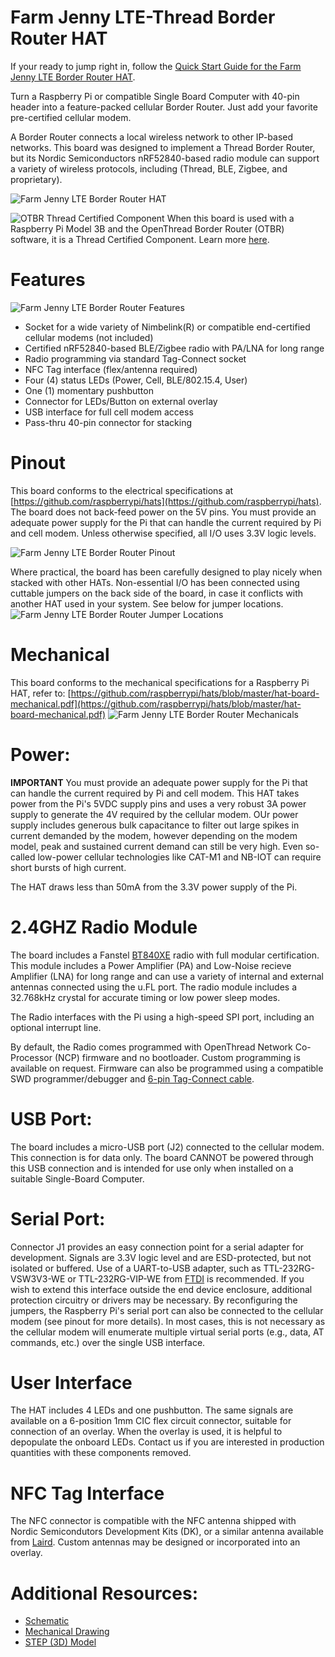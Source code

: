 # Farm Jenny LTE-Thread Border Router HAT

If your ready to jump right in, follow the [Quick Start Guide for the Farm Jenny LTE Border Router HAT](https://github.com/farmjenny/FarmJenny_LTE_Border_Router_HAT/wiki/Quick-Start-Guide-for-the-Farm-Jenny-LTE-Border-Router-Hat).

Turn a Raspberry Pi or compatible Single Board Computer with 40-pin header into a feature-packed cellular Border Router. Just add your favorite pre-certified cellular modem.

A Border Router connects a local wireless network to other IP-based networks. This board was designed to implement a Thread Border Router, but its Nordic Semiconductors nRF52840-based radio module can support a variety of wireless protocols, including (Thread, BLE, Zigbee, and proprietary).

![Farm Jenny LTE Border Router HAT](https://github.com/farmjenny/FarmJenny_LTE_Border_Router_Hat/blob/master/images/PCB_ASSY_WITHOUT_MODULE.png)

![OTBR Thread Certified Component](https://openthread.io/images/ot-thread-certified.png)
When this board is used with a Raspberry Pi Model 3B and the OpenThread Border Router (OTBR) software, it is a Thread Certified Component. Learn more [here](https://openthread.io/guides/border-router).

# Features
![Farm Jenny LTE Border Router Features](https://github.com/farmjenny/FarmJenny_LTE_Border_Router_Hat/blob/master/images/features.PNG)

* Socket for a wide variety of Nimbelink(R) or compatible end-certified cellular modems (not included)
* Certified nRF52840-based BLE/Zigbee radio with PA/LNA for long range
* Radio programming via standard Tag-Connect socket
* NFC Tag interface (flex/antenna required)
* Four (4) status LEDs (Power, Cell, BLE/802.15.4, User)
* One (1) momentary pushbutton
* Connector for LEDs/Button on external overlay
* USB interface for full cell modem access
* Pass-thru 40-pin connector for stacking

# Pinout
This board conforms to the electrical specifications at [https://github.com/raspberrypi/hats](https://github.com/raspberrypi/hats). The board does not back-feed power on the 5V pins.  You must provide an adequate power supply for the Pi that can handle the current required by Pi and cell modem. Unless otherwise specified, all I/O uses 3.3V logic levels.

![Farm Jenny LTE Border Router Pinout](https://github.com/farmjenny/FarmJenny_LTE_Border_Router_Hat/blob/master/images/pinout.PNG)

Where practical, the board has been carefully designed to play nicely when stacked with other HATs. Non-essential I/O has been connected using cuttable jumpers on the back side of the board, in case it conflicts with another HAT used in your system.  See below for jumper locations.
![Farm Jenny LTE Border Router Jumper Locations](https://github.com/farmjenny/FarmJenny_LTE_Border_Router_Hat/blob/master/images/BOT_HR.png)

# Mechanical
This board conforms to the mechanical specifications for a Raspberry Pi HAT, refer to:   [https://github.com/raspberrypi/hats/blob/master/hat-board-mechanical.pdf](https://github.com/raspberrypi/hats/blob/master/hat-board-mechanical.pdf)
![Farm Jenny LTE Border Router Mechanicals](https://github.com/farmjenny/FarmJenny_LTE_Border_Router_Hat/blob/master/images/dimensions.JPG)

# Power:
**IMPORTANT** You must provide an adequate power supply for the Pi that can handle the current required by Pi and cell modem. This HAT takes power from the Pi's 5VDC supply pins and uses a very robust 3A power supply to generate the 4V required by the cellular modem.  OUr power supply includes generous bulk capacitance to filter out large spikes in current demanded by the modem, however depending on the modem model, peak and sustained current demand can still be very high.  Even so-called low-power cellular technologies like CAT-M1 and NB-IOT can require short bursts of high current.

The HAT draws less than 50mA from the 3.3V power supply of the Pi.

# 2.4GHZ Radio Module
The board includes a Fanstel [BT840XE](https://www.fanstel.com/bt840x-nrf52840-module-with-pa) radio with full modular certification.  This module includes a Power Amplifier (PA) and Low-Noise recieve Amplifier (LNA) for long range and can use a variety of internal and external antennas connected using the u.FL port.  The radio module includes a 32.768kHz crystal for accurate timing or low power sleep modes.

The Radio interfaces with the Pi using a high-speed SPI port, including an optional interrupt line.

By default, the Radio comes programmed with OpenThread Network Co-Processor (NCP) firmware and no bootloader.  Custom programming is available on request.  Firmware can also be programmed using a compatible SWD programmer/debugger and [6-pin Tag-Connect cable](https://www.tag-connect.com/product-category/products/cables/6-pin-target).

# USB Port:
The board includes a micro-USB port (J2) connected to the cellular modem. This connection is for data only. The board CANNOT be powered through this USB connection and is intended for use only when installed on a suitable Single-Board Computer.

# Serial Port:
Connector J1 provides an easy connection point for a serial adapter for development.  Signals are 3.3V logic level and are ESD-protected, but not isolated or buffered.  Use of a UART-to-USB adapter, such as TTL-232RG-VSW3V3-WE or TTL-232RG-VIP-WE from [FTDI](https://www.ftdichip.com/Products/Cables/USBTTLSerial.htm) is recommended.  If you wish to extend this interface outside the end device enclosure, additional protection circuitry or drivers may be necessary.  By reconfiguring the jumpers, the Raspberry Pi's serial port can also be connected to the cellular modem (see pinout for more details).  In most cases, this is not necessary as the cellular modem will enumerate multiple virtual serial ports (e.g., data, AT commands, etc.) over the single USB interface.

# User Interface
The HAT includes 4 LEDs and one pushbutton.  The same signals are available on a 6-position 1mm CIC flex circuit connector, suitable for connection of an overlay.  When the overlay is used, it is helpful to depopulate the onboard LEDs.  Contact us if you are interested in production quantities with these components removed.

# NFC Tag Interface
The NFC connector is compatible with the NFC antenna shipped with Nordic Semicondutors Development Kits (DK), or a similar antenna available from [Laird](https://www.lairdconnect.com/rf-antennas/internal-antennas/nfc-antennas/nfc-flex-pcb-antenna).  Custom antennas may be designed or incorporated into an overlay.

# Additional Resources:
* [Schematic](https://github.com/farmjenny/FarmJenny_LTE_Border_Router_Hat/blob/master/schematic/3000121-Rv1_SCHM%2CPCBA%2CADAPTER%2CGATEWAY%2CCELL-MESH.pdf)
* [Mechanical Drawing](https://github.com/farmjenny/FarmJenny_LTE_Border_Router_Hat/blob/master/mechanical/FARM_JENNY-CELL_GATEWAY_PI_HAT-Mechanicals-Rv1.pdf)
* [STEP (3D) Model](https://github.com/farmjenny/FarmJenny_LTE_Border_Router_Hat/blob/master/3d_models/3000121_Rv1-PCBA_ADAPTER_GATEWAY_CELL-MESH.step)
